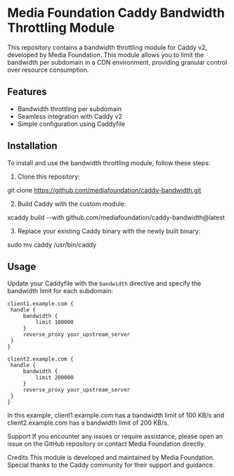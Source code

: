 # Media Foundation Caddy Bandwidth Throttling Module

This repository contains a bandwidth throttling module for Caddy v2, developed by Media Foundation. This module allows you to limit the bandwidth per subdomain in a CDN environment, providing granular control over resource consumption.

## Features

- Bandwidth throttling per subdomain
- Seamless integration with Caddy v2
- Simple configuration using Caddyfile

## Installation

To install and use the bandwidth throttling module, follow these steps:

1. Clone this repository:

git clone https://github.com/mediafoundation/caddy-bandwidth.git

2. Build Caddy with the custom module:

xcaddy build --with github.com/mediafoundation/caddy-bandwidth@latest


3. Replace your existing Caddy binary with the newly built binary:

sudo mv caddy /usr/bin/caddy

## Usage

Update your Caddyfile with the `bandwidth` directive and specify the bandwidth limit for each subdomain:

```Caddyfile
client1.example.com {
 handle {
     bandwidth {
         limit 100000
     }
     reverse_proxy your_upstream_server
 }
}

client2.example.com {
 handle {
     bandwidth {
         limit 200000
     }
     reverse_proxy your_upstream_server
 }
}
```

In this example, client1.example.com has a bandwidth limit of 100 KB/s and client2.example.com has a bandwidth limit of 200 KB/s.

Support
If you encounter any issues or require assistance, please open an issue on the GitHub repository or contact Media Foundation directly.

Credits
This module is developed and maintained by Media Foundation. Special thanks to the Caddy community for their support and guidance.
